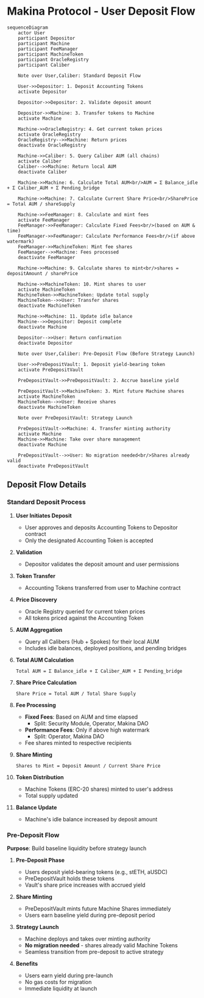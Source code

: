 # Makina Protocol - User Deposit Flow

```mermaid
sequenceDiagram
    actor User
    participant Depositor
    participant Machine
    participant FeeManager
    participant MachineToken
    participant OracleRegistry
    participant Caliber
    
    Note over User,Caliber: Standard Deposit Flow
    
    User->>Depositor: 1. Deposit Accounting Tokens
    activate Depositor
    
    Depositor->>Depositor: 2. Validate deposit amount
    
    Depositor->>Machine: 3. Transfer tokens to Machine
    activate Machine
    
    Machine->>OracleRegistry: 4. Get current token prices
    activate OracleRegistry
    OracleRegistry-->>Machine: Return prices
    deactivate OracleRegistry
    
    Machine->>Caliber: 5. Query Caliber AUM (all chains)
    activate Caliber
    Caliber-->>Machine: Return local AUM
    deactivate Caliber
    
    Machine->>Machine: 6. Calculate Total AUM<br/>AUM = Σ Balance_idle + Σ Caliber_AUM + Σ Pending_bridge
    
    Machine->>Machine: 7. Calculate Current Share Price<br/>SharePrice = Total AUM / shareSupply
    
    Machine->>FeeManager: 8. Calculate and mint fees
    activate FeeManager
    FeeManager->>FeeManager: Calculate Fixed Fees<br/>(based on AUM & time)
    FeeManager->>FeeManager: Calculate Performance Fees<br/>(if above watermark)
    FeeManager->>MachineToken: Mint fee shares
    FeeManager-->>Machine: Fees processed
    deactivate FeeManager
    
    Machine->>Machine: 9. Calculate shares to mint<br/>shares = depositAmount / sharePrice
    
    Machine->>MachineToken: 10. Mint shares to user
    activate MachineToken
    MachineToken->>MachineToken: Update total supply
    MachineToken-->>User: Transfer shares
    deactivate MachineToken
    
    Machine->>Machine: 11. Update idle balance
    Machine-->>Depositor: Deposit complete
    deactivate Machine
    
    Depositor-->>User: Return confirmation
    deactivate Depositor
    
    Note over User,Caliber: Pre-Deposit Flow (Before Strategy Launch)
    
    User->>PreDepositVault: 1. Deposit yield-bearing token
    activate PreDepositVault
    
    PreDepositVault->>PreDepositVault: 2. Accrue baseline yield
    
    PreDepositVault->>MachineToken: 3. Mint future Machine shares
    activate MachineToken
    MachineToken-->>User: Receive shares
    deactivate MachineToken
    
    Note over PreDepositVault: Strategy Launch
    
    PreDepositVault->>Machine: 4. Transfer minting authority
    activate Machine
    Machine->>Machine: Take over share management
    deactivate Machine
    
    PreDepositVault-->>User: No migration needed<br/>Shares already valid
    deactivate PreDepositVault
```

## Deposit Flow Details

### Standard Deposit Process

1. **User Initiates Deposit**
   - User approves and deposits Accounting Tokens to Depositor contract
   - Only the designated Accounting Token is accepted

2. **Validation**
   - Depositor validates the deposit amount and user permissions

3. **Token Transfer**
   - Accounting Tokens transferred from user to Machine contract

4. **Price Discovery**
   - Oracle Registry queried for current token prices
   - All tokens priced against the Accounting Token

5. **AUM Aggregation**
   - Query all Calibers (Hub + Spokes) for their local AUM
   - Includes idle balances, deployed positions, and pending bridges

6. **Total AUM Calculation**
   ```
   Total AUM = Σ Balance_idle + Σ Caliber_AUM + Σ Pending_bridge
   ```

7. **Share Price Calculation**
   ```
   Share Price = Total AUM / Total Share Supply
   ```

8. **Fee Processing**
   - **Fixed Fees**: Based on AUM and time elapsed
     - Split: Security Module, Operator, Makina DAO
   - **Performance Fees**: Only if above high watermark
     - Split: Operator, Makina DAO
   - Fee shares minted to respective recipients

9. **Share Minting**
   ```
   Shares to Mint = Deposit Amount / Current Share Price
   ```

10. **Token Distribution**
    - Machine Tokens (ERC-20 shares) minted to user's address
    - Total supply updated

11. **Balance Update**
    - Machine's idle balance increased by deposit amount

### Pre-Deposit Flow

**Purpose**: Build baseline liquidity before strategy launch

1. **Pre-Deposit Phase**
   - Users deposit yield-bearing tokens (e.g., stETH, aUSDC)
   - PreDepositVault holds these tokens
   - Vault's share price increases with accrued yield

2. **Share Minting**
   - PreDepositVault mints future Machine Shares immediately
   - Users earn baseline yield during pre-deposit period

3. **Strategy Launch**
   - Machine deploys and takes over minting authority
   - **No migration needed** - shares already valid Machine Tokens
   - Seamless transition from pre-deposit to active strategy

4. **Benefits**
   - Users earn yield during pre-launch
   - No gas costs for migration
   - Immediate liquidity at launch
